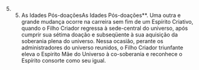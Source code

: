 ﻿5. 5. As Idades Pós-doaçõesAs Idades Pós-doações**. Uma outra e grande mudança ocorre na carreira sem fim de um Espírito Criativo, quando o Filho Criador regressa à sede-central do universo, após cumprir sua sétima doação e subseqüente à sua aquisição da  soberania plena do universo. Nessa ocasião, perante os administradores do universo reunidos, o Filho Criador triunfante eleva o Espirito Mãe do Universo à co-soberania e reconhece o Espírito consorte como seu igual.